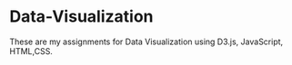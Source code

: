 # Data-Visualization

These are my assignments for Data Visualization using D3.js, JavaScript, HTML,CSS.
